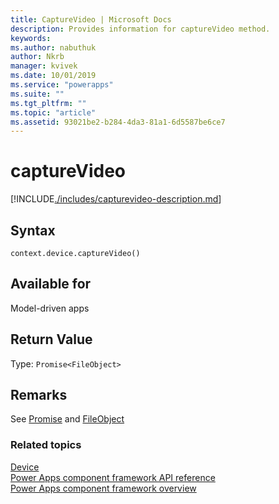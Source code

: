 ```yaml
---
title: CaptureVideo | Microsoft Docs
description: Provides information for captureVideo method.
keywords:
ms.author: nabuthuk
author: Nkrb
manager: kvivek
ms.date: 10/01/2019
ms.service: "powerapps"
ms.suite: ""
ms.tgt_pltfrm: ""
ms.topic: "article"
ms.assetid: 93021be2-b284-4da3-81a1-6d5587be6ce7
---
```


# captureVideo

[!INCLUDE[./includes/capturevideo-description.md](./includes/capturevideo-description.md)]

## Syntax

`context.device.captureVideo()`

## Available for 

Model-driven apps

## Return Value

Type: `Promise<FileObject>`

## Remarks

See [Promise](https://developer.mozilla.org/docs/Web/JavaScript/reference/Global_Objects/Promise) and [FileObject](../fileobject.md)


### Related topics

[Device](../device.md)<br/>
[Power Apps component framework API reference](../../reference/index.md)<br/>
[Power Apps component framework overview](../../overview.md)